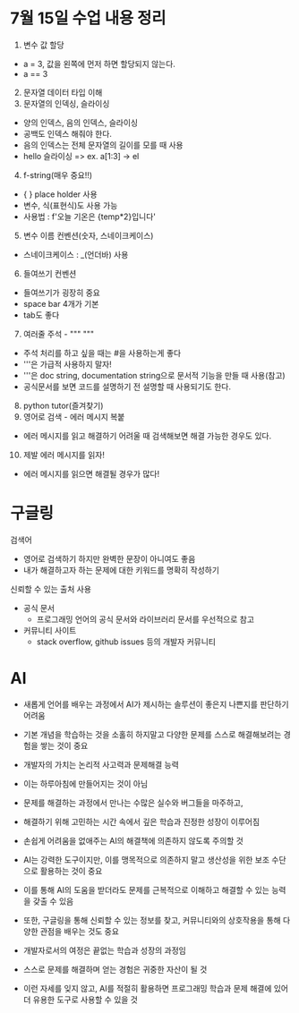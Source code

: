 # 7월 15일 수업 내용 정리

1. 변수 값 할당
- a = 3, 값을 왼쪽에 먼저 하면 할당되지 않는다.
- a == 3
2. 문자열 데이터 타입 이해
3. 문자열의 인덱싱, 슬라이싱
- 양의 인덱스, 음의 인덱스, 슬라이싱
- 공백도 인덱스 해줘야 한다.
- 음의 인덱스는 전체 문자열의 길이를 모를 때 사용
- hello 슬라이싱 => ex. a[1:3]  -> el
4. f-string(매우 중요!!)
- {  } place holder 사용
- 변수, 식(표현식)도 사용 가능
- 사용법 : f'오늘 기온은 {temp*2}입니다'
5. 변수 이름 컨벤션(숫자, 스네이크케이스)
- 스네이크케이스 : _(언더바) 사용
6. 들여쓰기 컨벤션
- 들여쓰기가 굉장히 중요
- space bar 4개가 기본
- tab도 좋다
7. 여러줄 주석 - """ """
- 주석 처리를 하고 싶을 때는 #을 사용하는게 좋다
- '''은 가급적 사용하지 말자!
- '''은 doc string, documentation string으로 문서적 기능을 만들 때 사용(참고)
- 공식문서를 보면 코드를 설명하기 전 설명할 때 사용되기도 한다.
8. python tutor(즐겨찾기)
9. 영어로 검색 - 에러 메시지 복붙
- 에러 메시지를 읽고 해결하기 어려울 때 검색해보면 해결 가능한 경우도 있다.
10. 제발 에러 메시지를 읽자!
- 에러 메시지를 읽으면 해결될 경우가 많다!








# 구글링
검색어
- 영어로 검색하기 하지만 완벽한 문장이 아니여도 좋음
- 내가 해결하고자 하는 문제에 대한 키워드를 명확히 작성하기

신뢰할 수 있는 출처 사용
- 공식 문서
    - 프로그래밍 언어의 공식 문서와 라이브러리 문서를 우선적으로 참고
- 커뮤니티 사이트
    - stack overflow, github issues 등의 개발자 커뮤니티

# AI
- 새롭게 언어를 배우는 과정에서 AI가 제시하는 솔루션이 좋은지 나쁜지를 판단하기 어려움
-  기본 개념을 학습하는 것을 소홀히 하지말고 다양한 문제를 스스로 해결해보려는 경험을 쌓는 것이 중요



- 개발자의 가치는 논리적 사고력과 문제해결 능력
- 이는 하루아침에 만들어지는 것이 아님
- 문제를 해결하는 과정에서 만나는 수많은 실수와 버그들을 마주하고,
- 해결하기 위해 고민하는 시간 속에서 깊은 학습과 진정한 성장이 이루어짐


- 손쉽게 어려움을 없애주는 AI의 해결책에 의존하지 않도록 주의할 것
- AI는 강력한 도구이지만, 이를 맹목적으로 의존하지 말고 생산성을 위한 보조 수단으로 활용하는 것이 중요
- 이를 통해 AI의 도움을 받더라도 문제를 근복적으로 이해하고 해결할 수 있는 능력을 갖출 수 있음
- 또한, 구글링을 통해 신뢰할 수 있는 정보를 찾고, 커뮤니티와의 상호작용을 통해 다양한 관점을 배우는 것도 중요
- 개발자로서의 여정은 끝없는 학습과 성장의 과정임
- 스스로 문제를 해결하며 얻는 경험은 귀중한 자산이 될 것


- 이런 자세를 잊지 않고, AI를 적절히 활용하면 프로그래밍 학습과 문제 해결에 있어 더 유용한 도구로 사용할 수 있을 것